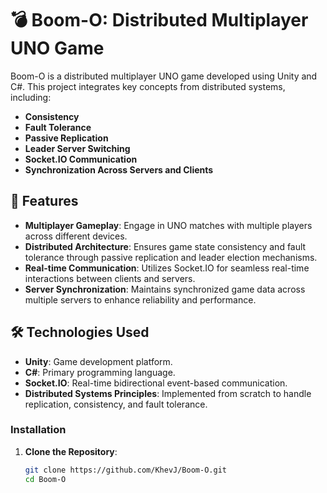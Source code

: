 # 💣 Boom-O: Distributed Multiplayer UNO Game

Boom-O is a distributed multiplayer UNO game developed using Unity and C#. This project integrates key concepts from distributed systems, including:

- **Consistency**
- **Fault Tolerance**
- **Passive Replication**
- **Leader Server Switching**
- **Socket.IO Communication**
- **Synchronization Across Servers and Clients**

## 🧩 Features

- **Multiplayer Gameplay**: Engage in UNO matches with multiple players across different devices.
- **Distributed Architecture**: Ensures game state consistency and fault tolerance through passive replication and leader election mechanisms.
- **Real-time Communication**: Utilizes Socket.IO for seamless real-time interactions between clients and servers.
- **Server Synchronization**: Maintains synchronized game data across multiple servers to enhance reliability and performance.

## 🛠️ Technologies Used

- **Unity**: Game development platform.
- **C#**: Primary programming language.
- **Socket.IO**: Real-time bidirectional event-based communication.
- **Distributed Systems Principles**: Implemented from scratch to handle replication, consistency, and fault tolerance.


### Installation

1. **Clone the Repository**:

   ```bash
   git clone https://github.com/KhevJ/Boom-O.git
   cd Boom-O
